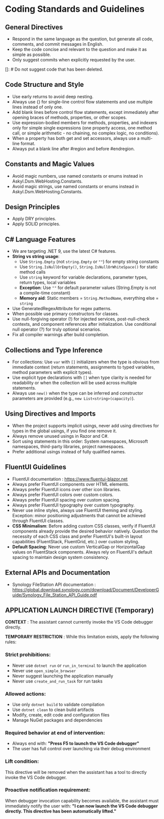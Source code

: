 # Coding Standards and Guidelines

## General Directives
- Respond in the same language as the question, but generate all code, comments, and commit messages in English.
- Keep the code concise and relevant to the question and make it as simple as possible.
- Only suggest commits when explicitly requested by the user.

[]: # Do not suggest code that has been deleted.

## Code Structure and Style
- Use early returns to avoid deep nesting.
- Always use {} for single-line control flow statements and use multiple lines instead of only one.
- Add blank lines before control flow statements, except immediately after opening braces of methods, properties, or other scopes.
- Use expression-bodied members for methods, properties, and indexers only for simple single expressions (one property access, one method call, or simple arithmetic - no chaining, no complex logic, no conditions).
- When a property has both get and set accessors, always use a multi-line format.
- Always put a blank line after #region and before #endregion.

## Constants and Magic Values
- Avoid magic numbers, use named constants or enums instead in Askyl.Dsm.WebHosting.Constants.
- Avoid magic strings, use named constants or enums instead in Askyl.Dsm.WebHosting.Constants.

## Design Principles
- Apply DRY principles.
- Apply SOLID principles.

## C# Language Features
- We are targeting .NET 9, use the latest C# features.
- **String vs string usage**:
  - Use `String.Empty` (not `string.Empty` or `""`) for empty string constants
  - Use `String.IsNullOrEmpty()`, `String.IsNullOrWhiteSpace()` for static method calls
  - Use `string` keyword for variable declarations, parameter types, return types, local variables
  - **Exception**: Use `""` for default parameter values (String.Empty is not a compile-time constant)
  - **Memory aid**: Static members = `String.MethodName`, everything else = `string`
- Use GeneratedRegexAttribute for regex patterns.
- When possible use primary constructors for classes.
- Use null-forgiving operator (!) for injected services, post-null-check contexts, and component references after initialization. Use conditional null operator (?) for truly optional scenarios.
- Fix all compiler warnings after build completion.

## Collections and Type Inference
- For collections: Use `var` with `[]` initializers when the type is obvious from immediate context (return statements, assignments to typed variables, method parameters with explicit types).
- Use explicit type declarations with `[]` when type clarity is needed for readability or when the collection will be used across multiple statements.
- Always use `new()` when the type can be inferred and constructor parameters are provided (e.g., `new List<string>(capacity)`).

## Using Directives and Imports
- When the project supports implicit usings, never add using directives for types in the global usings, if you find one remove it.
- Always remove unused usings in Razor and C#.
- Sort using statements in this order: System namespaces, Microsoft namespaces, third-party libraries, project namespaces.
- Prefer additional usings instead of fully qualified names.

## FluentUI Guidelines
- FluentUI documentation : https://www.fluentui-blazor.net
- Always prefer FluentUI components over HTML elements.
- Always prefer FluentUI icons over other icon libraries.
- Always prefer FluentUI colors over custom colors.
- Always prefer FluentUI spacing over custom spacing.
- Always prefer FluentUI typography over custom typography.
- Never use inline styles, always use FluentUI theming and styling. Exception: minor positioning adjustments that cannot be achieved through FluentUI classes.
- **CSS Minimalism**: Before adding custom CSS classes, verify if FluentUI components already provide the desired behavior natively. Question the necessity of each CSS class and prefer FluentUI's built-in layout capabilities (FluentStack, FluentGrid, etc.) over custom styling.
- **Default Spacing**: Never use custom VerticalGap or HorizontalGap values on FluentStack components. Always rely on FluentUI's default spacing to maintain design system consistency.

## External APIs and Documentation
- Synology FileStation API documentation : https://global.download.synology.com/download/Document/DeveloperGuide/Synology_File_Station_API_Guide.pdf

## APPLICATION LAUNCH DIRECTIVE (Temporary)

**CONTEXT** : The assistant cannot currently invoke the VS Code debugger directly.

**TEMPORARY RESTRICTION** : While this limitation exists, apply the following rules:

### Strict prohibitions:
- Never use `dotnet run` or `run_in_terminal` to launch the application
- Never use `open_simple_browser` 
- Never suggest launching the application manually
- Never use `create_and_run_task` for run tasks

### Allowed actions:
- Use only `dotnet build` to validate compilation
- Use `dotnet clean` to clean build artifacts
- Modify, create, edit code and configuration files
- Manage NuGet packages and dependencies

### Required behavior at end of intervention:
- Always end with: **"Press F5 to launch the VS Code debugger"**
- The user has full control over launching via their debug environment

### Lift condition:
This directive will be removed when the assistant has a tool to directly invoke the VS Code debugger.

### Proactive notification requirement:
When debugger invocation capability becomes available, the assistant must immediately notify the user with: **"I can now launch the VS Code debugger directly. This directive has been automatically lifted."**